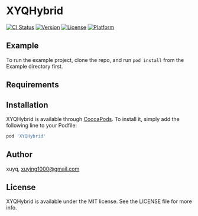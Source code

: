 # XYQHybrid

[![CI Status](http://img.shields.io/travis/xuyq/XYQHybrid.svg?style=flat)](https://travis-ci.org/xuyq/XYQHybrid)
[![Version](https://img.shields.io/cocoapods/v/XYQHybrid.svg?style=flat)](http://cocoapods.org/pods/XYQHybrid)
[![License](https://img.shields.io/cocoapods/l/XYQHybrid.svg?style=flat)](http://cocoapods.org/pods/XYQHybrid)
[![Platform](https://img.shields.io/cocoapods/p/XYQHybrid.svg?style=flat)](http://cocoapods.org/pods/XYQHybrid)

## Example

To run the example project, clone the repo, and run `pod install` from the Example directory first.

## Requirements

## Installation

XYQHybrid is available through [CocoaPods](http://cocoapods.org). To install
it, simply add the following line to your Podfile:

```ruby
pod 'XYQHybrid'
```

## Author

xuyq, xuying1000@gmail.com

## License

XYQHybrid is available under the MIT license. See the LICENSE file for more info.
